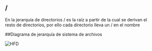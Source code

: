 ## /
En la jerarquía de directorios / es la raíz a partir de la cual se derivan el resto de directorios, por ello cada directorio lleva un / en el nombre

##Diagrama de jerarquía de sistema de archivos

![HFD](https://raw.githubusercontent.com/Fx62/Katacoda-scenario/main/Images/basic/hfs.png)